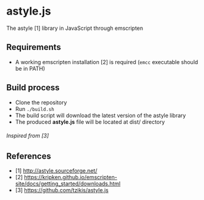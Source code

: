 # astyle.js
The astyle [1] library in JavaScript through emscripten

## Requirements
- A working emscripten installation [2] is required (`emcc` executable should be in PATH)

## Build process
- Clone the repository
- Run `./build.sh`
- The build script will download the latest version of the astyle library
- The produced **astyle.js** file will be located at dist/ directory

###### Inspired from [3]

## References
- [1] http://astyle.sourceforge.net/
- [2] https://kripken.github.io/emscripten-site/docs/getting_started/downloads.html
- [3] https://github.com/tzikis/astyle.js
